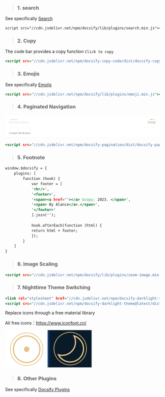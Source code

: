 <!-- 常用插件 -->

> ### 1. search

See specifically [Search](/docsify/search)


```index.html
script src="//cdn.jsdelivr.net/npm/docsify/lib/plugins/search.min.js"></script>
```

> ### 2. Copy

The code bar provides a copy function `Click to copy`


```index.html
<script src="//cdn.jsdelivr.net/npm/docsify-copy-code/dist/docsify-copy-code.min.js"></script>
```

> ### 3. Emojis

See specifically [Emojis](/docsify/emo.md)


```index.html
<script src="//cdn.jsdelivr.net/npm/docsify/lib/plugins/emoji.min.js"></script>
```

> ### 4. Paginated Navigation

![分页脚注](../_media/_resources/分页脚注1.png)

```index.html
<script src="//cdn.jsdelivr.net/npm/docsify-pagination/dist/docsify-pagination.min.js"></script>
```

> ### 5. Footnote


```index.html
window.$docsify = {
    plugins: [
        function (hook) {
            var footer = [
            '<hr/>',
            '<footer>',
            '<span><a href=""></a> &copy; 2023. </span>',
            '<span> By Alance</a>.</span>',
            '</footer>'
            ].join('');

            hook.afterEach(function (html) {
            return html + footer;
            });
        }
    ]
}
```

> ### 6. Image Scaling

```index.html
<script src="//cdn.jsdelivr.net/npm/docsify/lib/plugins/zoom-image.min.js"></script>
```

> ### 7. Nighttime Theme Switching

```index.html
<link rel="stylesheet" href="//cdn.jsdelivr.net/npm/docsify-darklight-theme@latest/dist/style.min.css">
<script src="//cdn.jsdelivr.net/npm/docsify-darklight-theme@latest/dist/index.min.js"></script>
```
Replace icons through a free material library

Ali free icons：https://www.iconfont.cn/

![夜间主题](../_media/_resources/夜间主题.png ':size=10%')


> ### 8. Other Plugins

See specifically [Docsify Plugins](https://docsify.js.org/#/awesome?id=plugins)